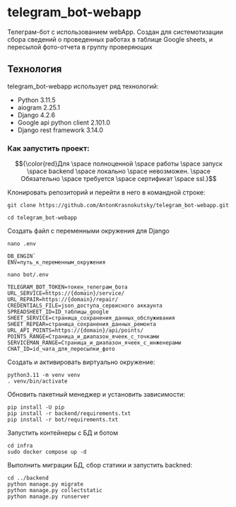 # telegram_bot-webapp
Телеграм-бот с использованием webApp.
Создан для системотизации сбора сведений о проведенных работах в таблице Google sheets, и пересылой фото-отчета в группу проверяющих

## Технология
telegram_bot-webapp использует ряд технологий:
- Python 3.11.5
- aiogram 2.25.1
- Django 4.2.6
- Google api python client 2.101.0
- Django rest framework 3.14.0


### Как запустить проект:
$${\color{red}Для \space полноценной \space работы \space запуск \space backend \space локально \space невозможен. \space Обязательно \space требуется \space сертификат \space ssl.}$$

Клонировать репозиторий и перейти в него в командной строке:

```
git clone https://github.com/AntonKrasnokutsky/telegram_bot-webapp.git
```

```
cd telegram_bot-webapp
```

Создать файл с переменными окружения для Django

```
nano .env
```
```
DB_ENGIN`
ENV=путь_к_переменным_окружения
```

```
nano bot/.env
```
```
TELEGRAM_BOT_TOKEN=токен_телеграм_бота
URL_SERVICE=https://{domain}/service/
URL_REPAIR=https://{domain}/repair/
CREDENTIALS_FILE=json_доступа_сервисного аккаунта
SPREADSHEET_ID=ID_таблицы_google
SHEET_SERVICE=страница_сохранения_данных_обслуживания
SHEET_REPEAR=страница_сохранения_данных_ремонта
URL_API_POINTS=https://{domain}/api/points/
POINTS_RANGE=Страница_и_диапазон_ячеек_с_точками
SERVICEMAN_RANGE=Страница_и_диапазон_ячеек_c_инженерами
CHAT_ID=id_чата_для_пересылки_фото
```

Создать и активировать виртуально окружение:
```
python3.11 -m venv venv
. venv/bin/activate
```

Обновить пакетный менеджер и установить зависимости:
```
pip install -U pip
pip install -r backend/requirements.txt
pip install -r bot/requirements.txt
```

Запустить контейнеры с БД и ботом
```
cd infra
sudo docker compose up -d
```

Выполнить миграции БД, сбор статики и запустить backned:
```
cd ../backend
python manage.py migrate
python manage.py collectstatic
python manage.py runserver
```